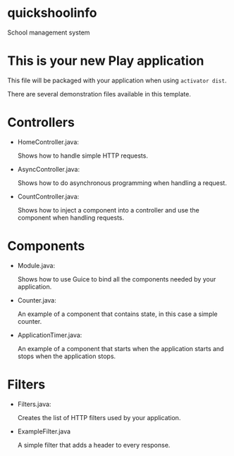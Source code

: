 # quickshoolinfo
School management system

This is your new Play application
=================================

This file will be packaged with your application when using `activator dist`.

There are several demonstration files available in this template.

Controllers
===========

- HomeController.java:

  Shows how to handle simple HTTP requests.

- AsyncController.java:

  Shows how to do asynchronous programming when handling a request.

- CountController.java:

  Shows how to inject a component into a controller and use the component when
  handling requests.

Components
==========

- Module.java:

  Shows how to use Guice to bind all the components needed by your application.

- Counter.java:

  An example of a component that contains state, in this case a simple counter.

- ApplicationTimer.java:

  An example of a component that starts when the application starts and stops
  when the application stops.

Filters
=======

- Filters.java:

  Creates the list of HTTP filters used by your application.

- ExampleFilter.java

  A simple filter that adds a header to every response.
